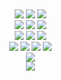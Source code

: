 <div align="center">
	<img src="https://img.shields.io/badge/Java-007396?style=flat&logo=Java&logoColor=white" />
	<img src="https://img.shields.io/badge/HTML5-E34F26?style=flat&logo=HTML5&logoColor=white" />
	<img src="https://img.shields.io/badge/CSS3-1572B6?style=flat&logo=CSS3&logoColor=white" />
</div>
<div align="center">
<img src="https://img.shields.io/badge/html5-E34F26?style=for-the-badge&logo=html5&logoColor=white">
<img src="https://img.shields.io/badge/css3-1572B6?style=for-the-badge&logo=css3&logoColor=white">
<img src="https://img.shields.io/badge/JavaScript-F7DF1E?style=for-the-badge&logo=JavaScript&logoColor=white">
</div>

<div align="center">
<img src="https://img.shields.io/badge/JAVA-FF9A00?style=for-the-badge&logo=JAVA&logoColor=white">
<img src="https://img.shields.io/badge/Spring-6DB33F?style=for-the-badge&logo=Spring&logoColor=white">
<img src="https://img.shields.io/badge/SpringBoot-006600?style=for-the-badge&logo=SpringBoot&logoColor=white">
</div>

<div align="center">
<img src="https://img.shields.io/badge/MySql-40AEF0?style=for-the-badge&logo=Mysql&logoColor=white">
<img src="https://img.shields.io/badge/Oracle-FF0000?style=for-the-badge&logo=Oracle&logoColor=white">
<img src="https://img.shields.io/badge/MyBatis-FF9E0F?style=for-the-badge&logo=MyBatis&logoColor=white">
<img src="https://img.shields.io/badge/JPA-EC1C24?style=for-the-badge&logo=JPA&logoColor=white">
</div>

<div align="center">
<img src="https://img.shields.io/badge/SpringSecurity-6DB33F?style=for-the-badge&logo=SpringSecurity&logoColor=white">
</div>

<div align="center">
<img src="https://img.shields.io/badge/Amazon EC2-FF9900?style=for-the-badge&logo=Amazon EC2&logoColor=white">
</div>

